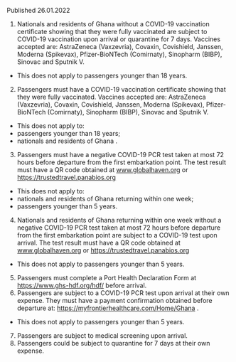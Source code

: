 Published 26.01.2022
1. Nationals and residents of Ghana without a COVID-19 vaccination certificate showing that they were fully vaccinated are subject to COVID-19 vaccination upon arrival or quarantine for 7 days. Vaccines accepted are: AstraZeneca (Vaxzevria), Covaxin, Covishield, Janssen, Moderna (Spikevax), Pfizer-BioNTech (Comirnaty), Sinopharm (BIBP), Sinovac and Sputnik V.
- This does not apply to passengers younger than 18 years.
2. Passengers must have a COVID-19 vaccination certificate showing that they were fully vaccinated. Vaccines accepted are: AstraZeneca (Vaxzevria), Covaxin, Covishield, Janssen, Moderna (Spikevax), Pfizer-BioNTech (Comirnaty), Sinopharm (BIBP), Sinovac and Sputnik V.
- This does not apply to:
- passengers younger than 18 years;
- nationals and residents of Ghana .
3. Passengers must have a negative COVID-19 PCR test taken at most 72 hours before departure from the first embarkation point. The test result must have a QR code obtained at <a href="http://www.globalhaven.org/">www.globalhaven.org</a> or <a href="https://trustedtravel.panabios.org/">https://trustedtravel.panabios.org</a>
- This does not apply to:
- nationals and residents of Ghana returning within one week;
- passengers younger than 5 years.
4. Nationals and residents of Ghana returning within one week without a negative COVID-19 PCR test taken at most 72 hours before departure from the first embarkation point are subject to a COVID-19 test upon arrival. The test result must have a QR code obtained at <a href="http://www.globalhaven.org/">www.globalhaven.org</a> or <a href="https://trustedtravel.panabios.org/">https://trustedtravel.panabios.org</a>
- This does not apply to passengers younger than 5 years.
5. Passengers must complete a Port Health Declaration Form at <a href="https://www.ghs-hdf.org/hdf/">https://www.ghs-hdf.org/hdf/</a> before arrival.
6. Passengers are subject to a COVID-19 PCR test upon arrival at their own expense. They must have a payment confirmation obtained before departure at: <a href="https://myfrontierhealthcare.com/Home/Ghana">https://myfrontierhealthcare.com/Home/Ghana</a> .
- This does not apply to passengers younger than 5 years.
7. Passengers are subject to medical screening upon arrival.
8. Passengers could be subject to quarantine for 7 days at their own expense.